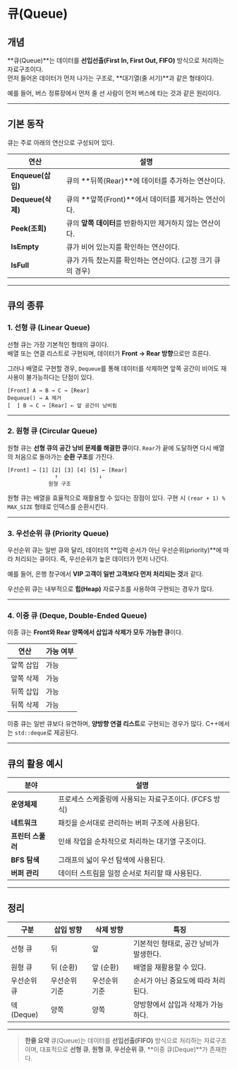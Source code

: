 # 큐(Queue)

## 개념

**큐(Queue)**는 데이터를 **선입선출(First In, First Out, FIFO)** 방식으로 처리하는 자료구조이다.  
먼저 들어온 데이터가 먼저 나가는 구조로, **대기열(줄 서기)**과 같은 형태이다.  

예를 들어, 버스 정류장에서 먼저 줄 선 사람이 먼저 버스에 타는 것과 같은 원리이다.

---

## 기본 동작

큐는 주로 아래의 연산으로 구성되어 있다.

| 연산 | 설명 |
|------|------|
| **Enqueue(삽입)** | 큐의 **뒤쪽(Rear)**에 데이터를 추가하는 연산이다. |
| **Dequeue(삭제)** | 큐의 **앞쪽(Front)**에서 데이터를 제거하는 연산이다. |
| **Peek(조회)** | 큐의 **앞쪽 데이터**를 반환하지만 제거하지 않는 연산이다. |
| **IsEmpty** | 큐가 비어 있는지를 확인하는 연산이다. |
| **IsFull** | 큐가 가득 찼는지를 확인하는 연산이다. (고정 크기 큐의 경우) |

---

## 큐의 종류

### 1. 선형 큐 (Linear Queue)
선형 큐는 가장 기본적인 형태의 큐이다.  
배열 또는 연결 리스트로 구현되며, 데이터가 **Front → Rear 방향**으로만 흐른다.  

그러나 배열로 구현할 경우, `Dequeue`를 통해 데이터를 삭제하면 앞쪽 공간이 비어도 재사용이 불가능하다는 단점이 있다.  

```text
[Front] A → B → C → [Rear]
Dequeue() → A 제거
[  ] B → C → [Rear] ← 앞 공간이 낭비됨
```

---

### 2. 원형 큐 (Circular Queue)

원형 큐는 **선형 큐의 공간 낭비 문제를 해결한 큐**이다.
`Rear`가 끝에 도달하면 다시 배열의 처음으로 돌아가는 **순환 구조**를 가진다.

```text
[Front] → [1] [2] [3] [4] [5] ← [Rear]
               ↑             ↓
             원형 구조
```

원형 큐는 배열을 효율적으로 재활용할 수 있다는 장점이 있다.
구현 시 `(rear + 1) % MAX_SIZE` 형태로 인덱스를 순환시킨다.

---

### 3. 우선순위 큐 (Priority Queue)

우선순위 큐는 일반 큐와 달리, 데이터의 **입력 순서가 아닌 우선순위(priority)**에 따라 처리되는 큐이다.
즉, 우선순위가 높은 데이터가 먼저 나간다.

예를 들어, 은행 창구에서 **VIP 고객이 일반 고객보다 먼저 처리되는 것**과 같다.

우선순위 큐는 내부적으로 **힙(Heap)** 자료구조를 사용하여 구현되는 경우가 많다.

---

### 4. 이중 큐 (Deque, Double-Ended Queue)

이중 큐는 **Front와 Rear 양쪽에서 삽입과 삭제가 모두 가능한 큐**이다.

| 연산    | 가능 여부 |
| ----- | ----- |
| 앞쪽 삽입 | 가능    |
| 앞쪽 삭제 | 가능    |
| 뒤쪽 삽입 | 가능    |
| 뒤쪽 삭제 | 가능    |

이중 큐는 일반 큐보다 유연하며, **양방향 연결 리스트**로 구현되는 경우가 많다.
C++에서는 `std::deque`로 제공된다.

---

## 큐의 활용 예시

| 분야          | 설명                                |
| ----------- | --------------------------------- |
| **운영체제**    | 프로세스 스케줄링에 사용되는 자료구조이다. (FCFS 방식) |
| **네트워크**    | 패킷을 순서대로 관리하는 버퍼 구조에 사용된다.        |
| **프린터 스풀러** | 인쇄 작업을 순차적으로 처리하는 대기열 구조이다.       |
| **BFS 탐색**  | 그래프의 넓이 우선 탐색에 사용된다.              |
| **버퍼 관리**   | 데이터 스트림을 일정 순서로 처리할 때 사용된다.       |

---

## 정리

| 구분       | 삽입 방향   | 삭제 방향   | 특징                     |
| -------- | ------- | ------- | ---------------------- |
| 선형 큐     | 뒤       | 앞       | 기본적인 형태로, 공간 낭비가 발생한다. |
| 원형 큐     | 뒤 (순환)  | 앞 (순환)  | 배열을 재활용할 수 있다.         |
| 우선순위 큐   | 우선순위 기준 | 우선순위 기준 | 순서가 아닌 중요도에 따라 처리된다.   |
| 덱(Deque) | 양쪽      | 양쪽      | 양방향에서 삽입과 삭제가 가능하다.    |

---

> **한줄 요약**
> 큐(Queue)는 데이터를 **선입선출(FIFO)** 방식으로 처리하는 자료구조이며,
> 대표적으로 **선형 큐**, **원형 큐**, **우선순위 큐**, **이중 큐(Deque)**가 존재한다.